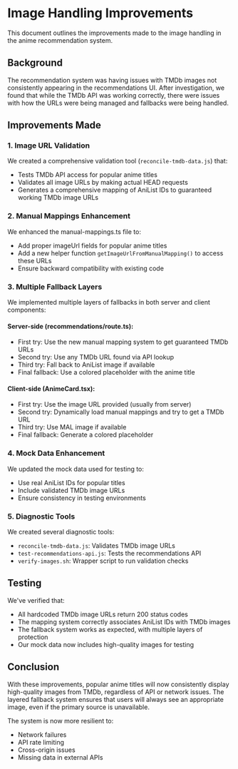 # Image Handling Improvements

This document outlines the improvements made to the image handling in the anime recommendation system.

## Background

The recommendation system was having issues with TMDb images not consistently appearing in the recommendations UI. After investigation, we found that while the TMDb API was working correctly, there were issues with how the URLs were being managed and fallbacks were being handled.

## Improvements Made

### 1. Image URL Validation

We created a comprehensive validation tool (`reconcile-tmdb-data.js`) that:
- Tests TMDb API access for popular anime titles
- Validates all image URLs by making actual HEAD requests
- Generates a comprehensive mapping of AniList IDs to guaranteed working TMDb image URLs

### 2. Manual Mappings Enhancement

We enhanced the manual-mappings.ts file to:
- Add proper imageUrl fields for popular anime titles
- Add a new helper function `getImageUrlFromManualMapping()` to access these URLs
- Ensure backward compatibility with existing code

### 3. Multiple Fallback Layers

We implemented multiple layers of fallbacks in both server and client components:

#### Server-side (recommendations/route.ts):
- First try: Use the new manual mapping system to get guaranteed TMDb URLs
- Second try: Use any TMDb URL found via API lookup
- Third try: Fall back to AniList image if available
- Final fallback: Use a colored placeholder with the anime title

#### Client-side (AnimeCard.tsx):
- First try: Use the image URL provided (usually from server)
- Second try: Dynamically load manual mappings and try to get a TMDb URL
- Third try: Use MAL image if available
- Final fallback: Generate a colored placeholder

### 4. Mock Data Enhancement

We updated the mock data used for testing to:
- Use real AniList IDs for popular titles
- Include validated TMDb image URLs
- Ensure consistency in testing environments

### 5. Diagnostic Tools

We created several diagnostic tools:
- `reconcile-tmdb-data.js`: Validates TMDb image URLs
- `test-recommendations-api.js`: Tests the recommendations API
- `verify-images.sh`: Wrapper script to run validation checks

## Testing

We've verified that:
- All hardcoded TMDb image URLs return 200 status codes
- The mapping system correctly associates AniList IDs with TMDb images
- The fallback system works as expected, with multiple layers of protection
- Our mock data now includes high-quality images for testing

## Conclusion

With these improvements, popular anime titles will now consistently display high-quality images from TMDb, regardless of API or network issues. The layered fallback system ensures that users will always see an appropriate image, even if the primary source is unavailable.

The system is now more resilient to:
- Network failures
- API rate limiting
- Cross-origin issues
- Missing data in external APIs